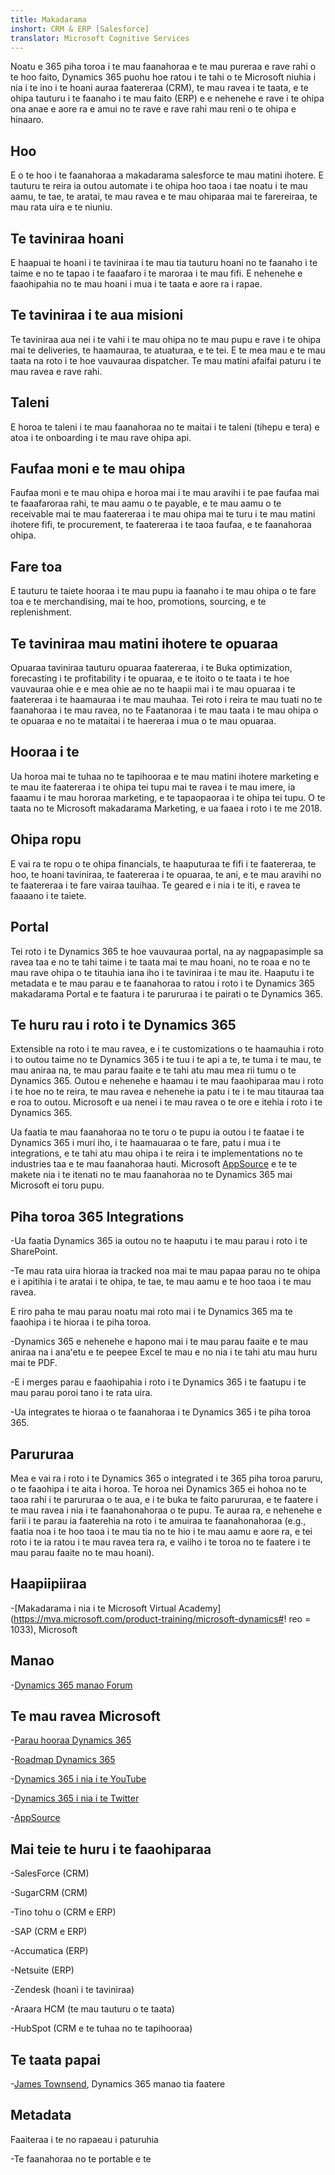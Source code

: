 ```yaml
---
title: Makadarama
inshort: CRM & ERP [Salesforce]
translator: Microsoft Cognitive Services
---
```



Noatu e 365 piha toroa i te mau faanahoraa e te mau pureraa e rave rahi o te hoo faito, Dynamics 365 puohu hoe ratou i te tahi o te Microsoft niuhia i nia i te ino i te hoani auraa faatereraa (CRM), te mau ravea i te taata, e te ohipa tauturu i te faanaho i te mau faito (ERP) e e nehenehe e rave i te ohipa ona anae e aore ra e amui no te rave e rave rahi mau reni o te ohipa e hinaaro.

Hoo
---------

E o te hoo i te faanahoraa a makadarama salesforce te mau matini ihotere.  E tauturu te reira ia outou automate i te ohipa hoo taoa i tae noatu i te mau aamu, te tae, te aratai, te mau ravea e te mau ohiparaa mai te farereiraa, te mau rata uira e te niuniu. 

Te taviniraa hoani
---------

E haapuai te hoani i te taviniraa i te mau tia tauturu hoani no te faanaho i te taime e no te tapao i te faaafaro i te maroraa i te mau fifi.  E nehenehe e faaohipahia no te mau hoani i mua i te taata e aore ra i rapae. 

Te taviniraa i te aua misioni
---------

Te taviniraa aua nei i te vahi i te mau ohipa no te mau pupu e rave i te ohipa mai te deliveries, te haamauraa, te atuaturaa, e te tei.  E te mea mau e te mau taata na roto i te hoe vauvauraa dispatcher.  Te mau matini afaifai paturu i te mau ravea e rave rahi. 

Taleni
---------

E horoa te taleni i te mau faanahoraa no te maitai i te taleni (tihepu e tera) e atoa i te onboarding i te mau rave ohipa api. 

Faufaa moni e te mau ohipa
---------

Faufaa moni e te mau ohipa e horoa mai i te mau aravihi i te pae faufaa mai te faaafaroraa rahi, te mau aamu o te payable, e te mau aamu o te receivable mai te mau faatereraa i te mau ohipa mai te turu i te mau matini ihotere fifi, te procurement, te faatereraa i te taoa faufaa, e te faanahoraa ohipa. 

Fare toa
---------

E tauturu te taiete hooraa i te mau pupu ia faanaho i te mau ohipa o te fare toa e te merchandising, mai te hoo, promotions, sourcing, e te replenishment. 

Te taviniraa mau matini ihotere te opuaraa
---------

Opuaraa taviniraa tauturu opuaraa faatereraa, i te Buka optimization, forecasting i te profitability i te opuaraa, e te itoito o te taata i te hoe vauvauraa ohie e e mea ohie ae no te haapii mai i te mau opuaraa i te faatereraa i te haamauraa i te mau mauhaa.  Tei roto i reira te mau tuati no te faanahoraa i te mau ravea, no te Faatanoraa i te mau taata i te mau ohipa o te opuaraa e no te mataitai i te haereraa i mua o te mau opuaraa. 

Hooraa i te
---------

Ua horoa mai te tuhaa no te tapihooraa e te mau matini ihotere marketing e te mau ite faatereraa i te ohipa tei tupu mai te ravea i te mau imere, ia faaamu i te mau hororaa marketing, e te tapaopaoraa i te ohipa tei tupu. O te taata no te Microsoft makadarama Marketing, e ua faaea i roto i te me 2018.

Ohipa ropu
---------

E vai ra te ropu o te ohipa financials, te haaputuraa te fifi i te faatereraa, te hoo, te hoani taviniraa, te faatereraa i te opuaraa, te ani, e te mau aravihi no te faatereraa i te fare vairaa tauihaa. Te geared e i nia i te iti, e ravea te faaaano i te taiete.

Portal
---------

Tei roto i te Dynamics 365 te hoe vauvauraa portal, na ay nagpapasimple sa ravea taa e no te tahi taime i te taata mai te mau hoani, no te roaa e no te mau rave ohipa o te titauhia iana iho i te taviniraa i te mau ite.  Haaputu i te metadata e te mau parau e te faanahoraa to ratou i roto i te Dynamics 365 makadarama Portal e te faatura i te parururaa i te pairati o te Dynamics 365. 

Te huru rau i roto i te Dynamics 365
---------

Extensible na roto i te mau ravea, e i te customizations o te haamauhia i roto i to outou taime no te Dynamics 365 i te tuu i te api a te, te tuma i te mau, te mau aniraa na, te mau parau faaite e te tahi atu mau mea rii tumu o te Dynamics 365.  Outou e nehenehe e haamau i te mau faaohiparaa mau i roto i te hoe no te reira, te mau ravea e nehenehe ia patu i te i te mau titauraa taa e roa to outou. Microsoft e ua nenei i te mau ravea o te ore e itehia i roto i te Dynamics 365. 

Ua faatia te mau faanahoraa no te toru o te pupu ia outou i te faatae i te Dynamics 365 i muri iho, i te haamauaraa o te fare, patu i mua i te integrations, e te tahi atu mau ohipa i te reira i te implementations no te industries taa e te mau faanahoraa hauti. Microsoft [AppSource](https://appsource.microsoft.com/en-US/) e te te makete nia i te itenati no te mau faanahoraa no te Dynamics 365 mai Microsoft ei toru pupu. 


Piha toroa 365 Integrations
---------

-Ua faatia Dynamics 365 ia outou no te haaputu i te mau parau i roto i te SharePoint.

-Te mau rata uira hioraa ia tracked noa mai te mau papaa parau no te ohipa e i apitihia i te aratai i te ohipa, te tae, te mau aamu e te hoo taoa i te mau ravea. 

E riro paha te mau parau noatu mai roto mai i te Dynamics 365 ma te faaohipa i te hioraa i te piha toroa. 

-Dynamics 365 e nehenehe e hapono mai i te mau parau faaite e te mau aniraa na i anaʻetu e te peepee Excel te mau e no nia i te tahi atu mau huru mai te PDF. 

-E i merges parau e faaohipahia i roto i te Dynamics 365 i te faatupu i te mau parau poroi tano i te rata uira. 

-Ua integrates te hioraa o te faanahoraa i te Dynamics 365 i te piha toroa 365. 


Parururaa
---------

Mea e vai ra i roto i te Dynamics 365 o integrated i te 365 piha toroa paruru, o te faaohipa i te aita i horoa.  Te horoa nei Dynamics 365 ei hohoa no te taoa rahi i te parururaa o te aua, e i te buka te faito parururaa, e te faatere i te mau ravea i nia i te faanahonahoraa o te pupu.  Te auraa ra, e nehenehe e farii i te parau ia faaterehia na roto i te amuiraa te faanahonahoraa (e.g., faatia noa i te hoo taoa i te mau tia no te hio i te mau aamu e aore ra, e tei roto i te ia ratou i te mau ravea tera ra, e vaiiho i te toroa no te faatere i te mau parau faaite no te mau hoani).

Haapiipiiraa
---------

-[Makadarama i nia i te Microsoft Virtual Academy](https://mva.microsoft.com/product-training/microsoft-dynamics#! reo = 1033), Microsoft

Manao
---------

-[Dynamics 365 manao Forum](https://experience.dynamics.com/ideas/list/?forum=1c8854a6-5cdf-4681-bba8-4b6b806fcf7d)

Te mau ravea Microsoft
---------

-[Parau hooraa Dynamics 365](https://docs.microsoft.com/en-us/dynamics365/)

-[Roadmap Dynamics 365](https://dynamics.microsoft.com/en-us/release/spring-2018-release/#release-notes)

-[Dynamics 365 i nia i te YouTube](https://www.youtube.com/channel/UCJGCg4rB3QSs8y_1FquelBQ)

-[Dynamics 365 i nia i te Twitter](https://twitter.com/MSFTDynamics365)

-[AppSource](https://appsource.microsoft.com/en-US/)

Mai teie te huru i te faaohiparaa
--------------------

-SalesForce (CRM)

-SugarCRM (CRM)

-Tino tohu o (CRM e ERP)

-SAP (CRM e ERP)

-Accumatica (ERP)

-Netsuite (ERP)

-Zendesk (hoani i te taviniraa)

-Araara HCM (te mau tauturu o te taata)

-HubSpot (CRM e te tuhaa no te tapihooraa)

Te taata papai
---------

-[James Townsend](https://twitter.com/jamestownsend), Dynamics 365 manao tia faatere

Metadata
--------

Faaiteraa i te no rapaeau i paturuhia

-Te faanahoraa no te portable e te


